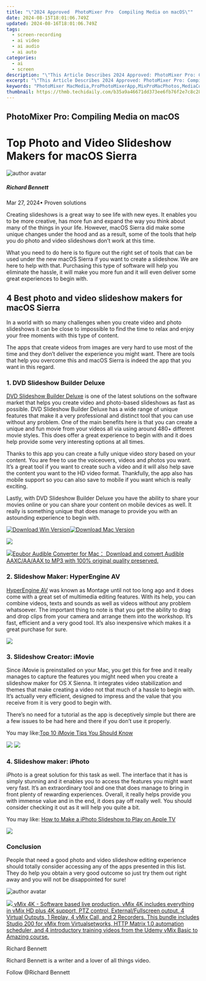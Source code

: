 ```yaml
---
title: "\"2024 Approved  PhotoMixer Pro  Compiling Media on macOS\""
date: 2024-08-15T18:01:06.749Z
updated: 2024-08-16T18:01:06.749Z
tags: 
  - screen-recording
  - ai video
  - ai audio
  - ai auto
categories: 
  - ai
  - screen
description: "\"This Article Describes 2024 Approved: PhotoMixer Pro: Compiling Media on macOS\""
excerpt: "\"This Article Describes 2024 Approved: PhotoMixer Pro: Compiling Media on macOS\""
keywords: "PhotoMixer MacMedia,ProPhotoMixerApp,MixProMacPhotos,MediaCompilerMac,MacPhotomixEditor,MacMediaMergeTool,PhotoMixMacSolution"
thumbnail: https://thmb.techidaily.com/b35a9a46671dd373ee6fb76f2e7c8c289a52fdab2f2b7f6dd74a2f0921700773.jpg
---
```


## PhotoMixer Pro: Compiling Media on macOS

# Top Photo and Video Slideshow Makers for macOS Sierra

![author avatar](https://images.wondershare.com/filmora/article-images/richard-bennett.jpg)

##### Richard Bennett

 Mar 27, 2024• Proven solutions

Creating slideshows is a great way to see life with new eyes. It enables you to be more creative, has more fun and expand the way you think about many of the things in your life. However, macOS Sierra did make some unique changes under the hood and as a result, some of the tools that help you do photo and video slideshows don’t work at this time.

What you need to do here is to figure out the right set of tools that can be used under the new macOS Sierra if you want to create a slideshow. We are here to help with that. Purchasing this type of software will help you eliminate the hassle, it will make you more fun and it will even deliver some great experiences to begin with.

## 4 Best photo and video slideshow makers for macOS Sierra

In a world with so many challenges when you create video and photo slideshows it can be close to impossible to find the time to relax and enjoy your free moments with this type of content.

The apps that create videos from images are very hard to use most of the time and they don’t deliver the experience you might want. There are tools that help you overcome this and macOS Sierra is indeed the app that you want in this regard.

### 1. DVD Slideshow Builder Deluxe

[DVD Slideshow Builder Deluxe](https://tools.techidaily.com/wondershare/dvd-slideshow-builder-deluxe/download/) is one of the latest solutions on the software market that helps you create video and photo-based slideshows as fast as possible. DVD Slideshow Builder Deluxe has a wide range of unique features that make it a very professional and distinct tool that you can use without any problem. One of the main benefits here is that you can create a unique and fun movie from your videos all via using around 480+ different movie styles. This does offer a great experience to begin with and it does help provide some very interesting options at all times.

Thanks to this app you can create a fully unique video story based on your content. You are free to use the voiceovers, videos and photos you want. It’s a great tool if you want to create such a video and it will also help save the content you want to the HD video format. Thankfully, the app also has mobile support so you can also save to mobile if you want which is really exciting.

Lastly, with DVD Slideshow Builder Deluxe you have the ability to share your movies online or you can share your content on mobile devices as well. It really is something unique that does manage to provide you with an astounding experience to begin with.

[![Download Win Version](https://images.wondershare.com/filmora/guide/download-btn-win.jpg)](https://tools.techidaily.com/wondershare/filmora/download/)[![Download Mac Version](https://images.wondershare.com/filmora/guide/download-btn-mac.jpg)](https://tools.techidaily.com/wondershare/filmora/download/)
<!-- affiliate ads begin -->
<a href="https://secure.2checkout.com/order/checkout.php?PRODS=19080710&QTY=1&AFFILIATE=108875&CART=1"><img src="https://smart-seo-tool.com/images/SmartSEOAuditorBox.png" border="0"></a>
<!-- affiliate ads end -->

<!-- affiliate ads begin -->
<a href="https://secure.2checkout.com/order/checkout.php?PRODS=4713565&QTY=1&AFFILIATE=108875&CART=1"><img src="https://www.epubor.com/images/uppic/audible-converter-interface.png" border="0">Epubor Audible Converter for Mac： Download and convert Audible AAXC/AA/AAX to MP3 with 100% original quality preserved.</a>
<!-- affiliate ads end -->
### 2. Slideshow Maker: HyperEngine AV

[HyperEngine AV](https://www.macupdate.com/app/mac/11073/hyperengine-av) was known as Montage until not too long ago and it does come with a great set of multimedia editing features. With its help, you can combine videos, texts and sounds as well as videos without any problem whatsoever. The important thing to note is that you get the ability to drag and drop clips from your camera and arrange them into the workshop. It’s fast, efficient and a very good tool. It’s also inexpensive which makes it a great purchase for sure.

<!-- affiliate ads begin -->
<a href="https://secure.2checkout.com/order/checkout.php?PRODS=2201613&QTY=1&AFFILIATE=108875&CART=1"><img src="https://www.macdvdripperpro.com/images/devices-3.png" border="0"></a>
<!-- affiliate ads end -->
### 3. Slideshow Creator: iMovie

Since iMovie is preinstalled on your Mac, you get this for free and it really manages to capture the features you might need when you create a slideshow maker for OS X Sienna. It integrates video stabilization and themes that make creating a video not that much of a hassle to begin with. It’s actually very efficient, designed to impress and the value that you receive from it is very good to begin with.

There’s no need for a tutorial as the app is deceptively simple but there are a few issues to be had here and there if you don’t use it properly.

You may like:[Top 10 iMovie Tips You Should Know](https://tools.techidaily.com/wondershare/filmora/download/)

<!-- affiliate ads begin -->
<a href="https://shop.manycam.com/order/checkout.php?PRODS=17727588&QTY=1&AFFILIATE=108875&CART=1"><img src="https://secure.avangate.com/images/merchant/8230bea7d54bcdf99cdfe85cb07313d5/mcaffbanner600x500.png" border="0"></a>
<a href="https://shop.manycam.com/order/checkout.php?PRODS=17727588&QTY=1&AFFILIATE=108875&CART=1"><img src="https://secure.avangate.com/images/merchant/8230bea7d54bcdf99cdfe85cb07313d5/Affiliates_300x250px_valentinesday.png" border="0"></a>
<!-- affiliate ads end -->
### 4. Slideshow maker: iPhoto

iPhoto is a great solution for this task as well. The interface that it has is simply stunning and it enables you to access the features you might want very fast. It’s an extraordinary tool and one that does manage to bring in front plenty of rewarding experiences. Overall, it really helps provide you with immense value and in the end, it does pay off really well. You should consider checking it out as it will help you quite a bit.

You may like: [How to Make a iPhoto Slideshow to Play on Apple TV](https://tools.techidaily.com/wondershare/filmora/download/)

<!-- affiliate ads begin -->
<a href="https://secure.2checkout.com/order/checkout.php?PRODS=4621764&QTY=1&AFFILIATE=108875&CART=1"><img src="https://www.x-mirage.com/x-mirage/img/page-home.jpg" border="0"></a>
<!-- affiliate ads end -->
### Conclusion

People that need a good photo and video slideshow editing experience should totally consider accessing any of the apps presented in this list. They do help you obtain a very good outcome so just try them out right away and you will not be disappointed for sure!

![author avatar](https://images.wondershare.com/filmora/article-images/richard-bennett.jpg)
<!-- affiliate ads begin -->
<a href="https://secure.2checkout.com/order/checkout.php?PRODS=30901369&QTY=1&AFFILIATE=108875&CART=1"> <img src="https://secure.avangate.com/images/merchant/ce9a6fb2becc2d235e62b125e9260102/products/1_copy_vMixCallScreenshot1-large.jpg" border="0"> vMix 4K - Software based live production. vMix 4K includes everything in vMix HD plus 4K support, PTZ control, External/Fullscreen output, 4 Virtual Outputs, 1 Replay, 4 vMix Call, and 2 Recorders. 
This bundle includes Studio 200 for vMix from Virtualsetworks, HTTP Matrix 1.0 automation scheduler, and 4 introductory training videos from the Udemy vMix Basic to Amazing course. </a>
<!-- affiliate ads end -->

Richard Bennett

Richard Bennett is a writer and a lover of all things video.

Follow @Richard Bennett


<ins class="adsbygoogle"
     style="display:block"
     data-ad-format="autorelaxed"
     data-ad-client="ca-pub-7571918770474297"
     data-ad-slot="1223367746"></ins>



<ins class="adsbygoogle"
     style="display:block"
     data-ad-client="ca-pub-7571918770474297"
     data-ad-slot="8358498916"
     data-ad-format="auto"
     data-full-width-responsive="true"></ins>







